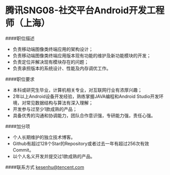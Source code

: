 腾讯SNG08-社交平台Android开发工程师（上海）
==========

####职位描述
* 负责移动端图像类终端应用的架构设计；
* 负责移动端图像类终端应用版本现有功能的维护及新功能模块的开发；
* 负责定位并解决现有模块存在的问题；
* 负责承担版本的系统设计、性能及内存调优工作。

####职位要求 
* 本科或研究生毕业，计算机相关专业，对互联网行业有浓厚兴趣；
* 2年以上Android设备开发经验，熟练掌握JAVA编程和Android Studio开发环境，对常见数据结构与算法有深入理解；
* 开发参与过至少1款成熟的产品；
* 具备优秀的沟通和协调能力，团队合作意识强，专研能力强，责任心强。

####加分项
* 个人长期维护的独立技术博客。
* Github有超过128个Star的Repository或者过去一年有超过256次有效Commit。
* 以个人名义开发并提交过1款成熟的产品。

####联系方式
[kesenhu@tencent.com](mailto:kesenhu@tencent.com)  
